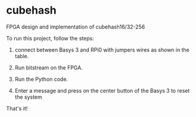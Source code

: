 # cubehash
FPGA design and implementation of cubehash16/32-256

To run this project, follow the steps:

1. connect between Basys 3 and RPi0 with jumpers wires as shown in the table.

2. Run bitstream on the FPGA.

3. Run the Python code.

4. Enter a message and press on the center button of the Basys 3 to reset the system

That's it! 
